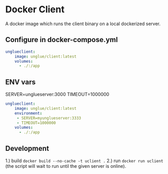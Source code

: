 # Docker Client

A docker image which runs the client binary on a local dockerized server.

## Configure in docker-compose.yml

```yml
unglueclient:
    image: unglue/client:latest
    volumes:
      - ./:/app
```

## ENV vars

SERVER=unglueserver:3000
TIMEOUT=1000000

```yml
unglueclient:
    image: unglue/client:latest
    environment:
     - SERVER=myunglueserver:3333
     - TIMEOUT=1000000
    volumes:
      - ./:/app
```

## Development

1.) build `docker build --no-cache -t uclient .`
2.) run `docker run uclient` (the script will wait to run until the given server is online).
